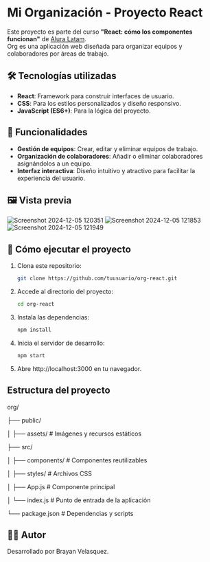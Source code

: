# Mi Organización - Proyecto React  
Este proyecto es parte del curso **"React: cómo los componentes funcionan"** de [Alura Latam](https://www.aluracursos.com/).  
Org es una aplicación web diseñada para organizar equipos y colaboradores por áreas de trabajo.  

## 🛠️ Tecnologías utilizadas  
- **React**: Framework para construir interfaces de usuario.  
- **CSS**: Para los estilos personalizados y diseño responsivo.  
- **JavaScript (ES6+)**: Para la lógica del proyecto.  

## 🎯 Funcionalidades  
- **Gestión de equipos**: Crear, editar y eliminar equipos de trabajo.  
- **Organización de colaboradores**: Añadir o eliminar colaboradores asignándolos a un equipo.  
- **Interfaz interactiva**: Diseño intuitivo y atractivo para facilitar la experiencia del usuario.  

## 🖼️ Vista previa  

 ![Screenshot 2024-12-05 120351](https://github.com/user-attachments/assets/ff66ecfa-dbfe-4b43-bf54-c77788d0b1aa)
 ![Screenshot 2024-12-05 121853](https://github.com/user-attachments/assets/5d9d0b70-abed-473e-8e5c-b429daba3e89)
 ![Screenshot 2024-12-05 121949](https://github.com/user-attachments/assets/63521014-21c9-403c-951f-86e595f91710)


## 🚀 Cómo ejecutar el proyecto  
1. Clona este repositorio:  
   ```bash
   git clone https://github.com/tuusuario/org-react.git
2. Accede al directorio del proyecto:  
   ```bash
   cd org-react
3. Instala las dependencias: 
   ```bash
   npm install

4. Inicia el servidor de desarrollo:  
   ```bash
   npm start

5. Abre http://localhost:3000 en tu navegador.
   
## Estructura del proyecto

org/

├── public/

│   ├── assets/           # Imágenes y recursos estáticos

├── src/

│   ├── components/       # Componentes reutilizables

│   ├── styles/           # Archivos CSS

│   ├── App.js            # Componente principal

│   └── index.js          # Punto de entrada de la aplicación

└── package.json          # Dependencias y scripts

## 🧑‍💻 Autor
Desarrollado por Brayan Velasquez.

